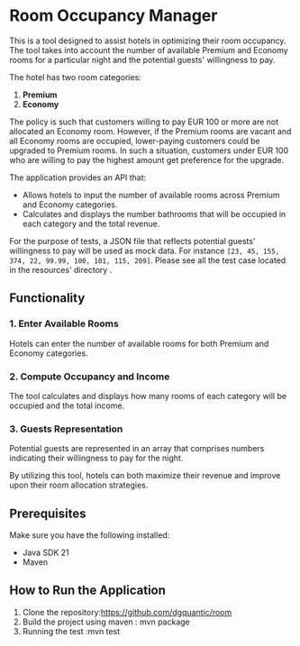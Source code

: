 # Room Occupancy Manager

This is a tool designed to assist hotels in optimizing their room occupancy. The tool takes into account the number of available Premium and Economy rooms for a particular night and the potential guests' willingness to pay.

The hotel has two room categories:

1. **Premium**
2. **Economy**

The policy is such that customers willing to pay EUR 100 or more are not allocated an Economy room. However, if the Premium rooms are vacant and all Economy rooms are occupied, lower-paying customers could be upgraded to Premium rooms. In such a situation, customers under EUR 100 who are willing to pay the highest amount get preference for the upgrade.

The application provides an API that:

- Allows hotels to input the number of available rooms across Premium and Economy categories.
- Calculates and displays the number bathrooms that will be occupied in each category and the total revenue.

For the purpose of tests, a JSON file that reflects potential guests' willingness to pay will be used as mock data. For instance `[23, 45, 155, 374, 22, 99.99, 100, 101, 115, 209]`.
Please see all the test case located in the resources' directory .

## Functionality

### 1. Enter Available Rooms
Hotels can enter the number of available rooms for both Premium and Economy categories.

### 2. Compute Occupancy and Income
The tool calculates and displays how many rooms of each category will be occupied and the total income.

### 3. Guests Representation
Potential guests are represented in an array that comprises numbers indicating their willingness to pay for the night.

By utilizing this tool, hotels can both maximize their revenue and improve upon their room allocation strategies.
## Prerequisites

Make sure you have the following installed:

- Java SDK 21
- Maven



## How to Run the Application

1. Clone the repository:https://github.com/dgquantic/room
2. Build the project using maven : mvn package
3. Running the test :mvn test



